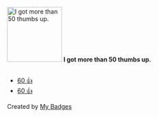<img src="https://my-badges.github.io/my-badges/thumbs-up-50.png" alt="I got more than 50 thumbs up." title="I got more than 50 thumbs up." width="128">
<strong>I got more than 50 thumbs up.</strong>
<br><br>

* <a href="https://github.com/microsoft/vscode-go/issues/1982">60 👍</a>
* <a href="https://github.com/actions/runner/issues/1877#issuecomment-1120159353">60 👍</a>


Created by <a href="https://github.com/my-badges/my-badges">My Badges</a>